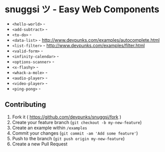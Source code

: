 # snuggsi ツ - Easy Web Components

  - `<hello-world>` -
  - `<add-subtract>` -
  - `<to-do>` -
  - `<data-list>` - http://www.devpunks.com/examples/autocomplete.html
  - `<list-filter>` - http://www.devpunks.com/examples/filter.html
  - `<valid-form>` -
  - `<infinity-calendar>` -
  - `<options-scanner>` -
  - `<x-flashy>` -
  - `<whack-a-mole>` -
  - `<audio-player>` -
  - `<video-player>` -
  - `<ping-pong>` -

## Contributing

  1. Fork it ( https://github.com/devpunks/snuggsi/fork )
  2. Create your feature branch (`git checkout -b my-new-feature`)
  3. Create an example within `/examples`
  4. Commit your changes (`git commit -am 'Add some feature'`)
  5. Push to the branch (`git push origin my-new-feature`)
  6. Create a new Pull Request
